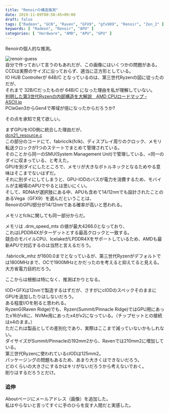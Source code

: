 ```yaml
---
title: "Renoirの構造推測"
date: 2019-11-09T00:50:45+09:00
draft: false
tags: ["Radeon", "GCN", "Raven", "GFX9", "gfx909", "Renoir", "Zen_2" ]
keywords: [ "Radeon", "Renoir", "APU" ]
categories: [ "Hardware", "AMD", "APU", "GPU" ]
---
```


Renoirの個人的な推測。  

![renoir-guess](/image/2019/11/09/renoir-guess_1.webp)  
自分で作っておいて言うのもあれだが、この画像にはいくつかの問題がある。  
CCDは実際のサイズに沿っておらず、適当に正方形としている。  
IO HUB Controllerが 64B/C となっているのは、第三世代Ryzenの図に従ったのだが、  
それまで 32B/Cだったものが 64B/C になった理由を私が理解していない。  
[判明した第3世代Ryzenの内部構造を大解説　AMD CPUロードマップ - ASCII.jp](https://ascii.jp/elem/000/001/882/1882171/index-3.html)  
PCIeGen3からGen4で帯域が倍になったからだろうか?  

その点を承知で見て欲しい。  

まずGPUをIOD側に統合した理由だが、  
[dcn21_resource.c](https://cgit.freedesktop.org/~agd5f/linux/tree/drivers/gpu/drm/amd/display/dc/dcn21/dcn21_resource.c?h=amd-staging-drm-next#n153)  
この部分のコードにて、fabricclk(fclk)、ディスプレイ周りのクロック、メモリ転送クロックが1つのステートでまとめて管理されている。  
そのことから同一のSMU(System Management Unit)で管理している、=同一のダイに収まっている、と考えた。  
GPUを別ダイにしたところで、メモリが大きなボトルネックとなるためやる意味はそこまでないはずだ。  
それに別ダイにしてしまうと、GPU-IODのバスが電力を消費するため、モバイルが主戦場のAPUでやるとは思いにくい。  
そして、RDNAが選択肢にある中、APUも含めて14/12nmでも設計されたことのあるVega（GFX9）を選んだということは、  
RenoirのGPU部分が14/12nmである確率が高いと思われる。  

メモリとfclkに関しても同一部分からだ。  

メモリは .drm_speed_mts の値が最大4266.0となっており、  
これはLPDDR4Xがターゲットとする最高クロックと一致する。  
競合のモバイルCPU、IcelakeがLPDDR4Xをサポートしているため、AMDも最新APUで対応するのは当然と言えるだろう。  

.fabricclk_mhz が1600.0までとなっているが、第三世代Ryzenがデフォルトでは1800MHzまで、OCで1900MHzとかだったのを考えると抑えてると見える。  
大方省電力目的だろう。  

ここからは根拠は特になく、推測ばかりとなる。  

IOD+GFXは12nmで製造するはずだが、さすがにcIODのスペックそのままにGPUを追加したりはしないだろう。  
ある程度I/Oを削ると思われる。  
RyzenG(Raven Ridge)でも、Ryzen(Summit/Pinnacle Ridge)ではGPU用にあったx16がx8に、NVMe用にあったx4がx2になっている。（チップセットとの接続はx4のまま。）  
ただこれは製品としての差別化であり、実際はここまで減っていないかもしれない。  
ダイサイズがSummit/Pinnacleの192mm2から、Ravenでは210mm2に増加している。  
第三世代Ryzenに使われているcIODは125mm2。  
パッケージングの問題もあるため、あまり大きくはできないだろう。  
どのくらいの大きさにするかはキリがないだろうから考えないでおく。  
削りはするだろうとだけ。  

### 追伸
Aboutページにメールアドレス（画像）を追加した。  
私はやらないと言ってすぐに手のひらを反す人間だと実感した。  
